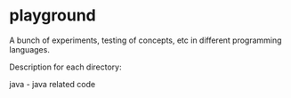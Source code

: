 # playground
A bunch of experiments, testing of concepts, etc in different programming languages.

Description for each directory:

java - java related code
